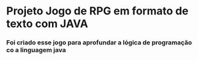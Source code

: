 # Projeto Jogo de RPG em formato de texto com JAVA

### Foi criado esse jogo para aprofundar a lógica de programação co a linguagem java

